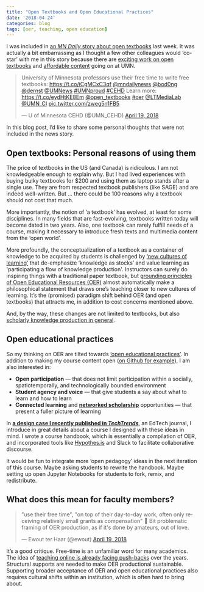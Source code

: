 ```yaml
---
title: "Open Textbooks and Open Educational Practices"
date: '2018-04-24'
categories: blog
tags: [oer, teaching, open education]
---
```


I was included in [an *MN Daily* story about open textbooks](http://www.mndaily.com/article/2018/04/n-university-of-minnesota-professors-use-their-free-time-to-write-free-textbooks) last week. It was actually a bit embarrassing as I thought a few other colleagues would ‘co-star’ with me in this story because there are [exciting work on open textbooks](http://research.cehd.umn.edu/otn/) and [affordable content](https://www.lib.umn.edu/elearning/partnership/showcase) going on at UMN.

<blockquote class="twitter-tweet" data-lang="en"><p lang="en" dir="ltr">University of Minnesota professors use their free time to write free textbooks: <a href="https://t.co/iCgMCxC3qf">https://t.co/iCgMCxC3qf</a> <a href="https://twitter.com/mndailynews?ref_src=twsrc%5Etfw">@mndailynews</a> <a href="https://twitter.com/bod0ng?ref_src=twsrc%5Etfw">@bod0ng</a> <a href="https://twitter.com/dernst?ref_src=twsrc%5Etfw">@dernst</a> <a href="https://twitter.com/UMNews?ref_src=twsrc%5Etfw">@UMNews</a> <a href="https://twitter.com/hashtag/UMNproud?src=hash&amp;ref_src=twsrc%5Etfw">#UMNproud</a> <a href="https://twitter.com/hashtag/CEHD?src=hash&amp;ref_src=twsrc%5Etfw">#CEHD</a> Learn more: <a href="https://t.co/eydHtKE8Em">https://t.co/eydHtKE8Em</a> <a href="https://twitter.com/open_textbooks?ref_src=twsrc%5Etfw">@open_textbooks</a> <a href="https://twitter.com/hashtag/oer?src=hash&amp;ref_src=twsrc%5Etfw">#oer</a> <a href="https://twitter.com/LTMediaLab?ref_src=twsrc%5Etfw">@LTMediaLab</a> <a href="https://twitter.com/UMN_CI?ref_src=twsrc%5Etfw">@UMN_CI</a> <a href="https://t.co/zweg5n1FB5">pic.twitter.com/zweg5n1FB5</a></p>&mdash; U of Minnesota CEHD (@UMN_CEHD) <a href="https://twitter.com/UMN_CEHD/status/986960692468178944?ref_src=twsrc%5Etfw">April 19, 2018</a></blockquote>
<script async src="https://platform.twitter.com/widgets.js" charset="utf-8"></script>


In this blog post, I’d like to share some personal thoughts that were not included in the news story.

## Open textbooks: Personal reasons of using them

The price of textbooks in the US (and Canada) is ridiculous. I am not knowledgeable enough to explain why. But I had lived experiences with buying bulky textbooks for $200 and using them as laptop stands after a single use. They are from respected textbook publishers (like SAGE) and are indeed well-written. But ... there could be 100 reasons why a textbook should not cost that much.

More importantly, the notion of ‘a textbook’ has evolved, at least for some disciplines. In many fields that are fast-evolving, textbooks written today will become dated in two years. Also, one textbook can rarely fulfill needs of a course, making it necessary to introduce fresh texts and multimedia content from the ‘open world’.

More profoundly, the conceptualization of a textbook as a container of knowledge to be acquired by students is challenged by [‘new cultures of learning’](http://www.newcultureoflearning.com/) that de-emphasize ‘knowledge as stocks’ and value learning as 'participating a flow of knowledge production'. Instructors can surely do inspiring things with a traditional paper textbook, but [grounding principles of Open Educational Resources (OER)](https://opencontent.org/blog/archives/3221) almost automatically make a philosophical statement that draws one’s teaching closer to new cultures of learning. It’s the (promised) paradigm shift behind OER (and open textbooks) that attracts me, in addition to cost concerns mentioned above.

And, by the way, these changes are not limited to textbooks, but also [scholarly knowledge production in general](https://www.theatlantic.com/science/archive/2018/04/the-scientific-paper-is-obsolete/556676/).

## Open educational practices

So my thinking on OER are tilted towards [‘open educational practices’](http://catherinecronin.net/research/openness-and-praxis/). In addition to making my course content open ([on Github for example](https://github.com/meefen/la-spring16)), I am also interested in:

- **Open participation** — that does not limit participation within a socially, spatiotemporally, and technologically bounded environment
- **Student agency and voice** — that give students a say about what to learn and how to learn
- **Connected learning** and [**networked scholarship**](http://www.veletsianos.com/digital-scholarship-social-media-use-and-networked-participatory-scholarship/) opportunities — that present a fuller picture of learning

In __[a design case I recently published in *TechTrends*](https://www.researchgate.net/publication/324611447_Designing_for_Networked_Collaborative_Discourse_An_UnLMS_Approach?_sg=PGJY4wgTJg5Cww01tBKT9c1Oo_ePJeI3nSHLFeyQAsJYUyWE6Dv8Ht-S2ofF60vy_b67vRe8oXJxu6xQB2SNhAYX7z7suxd3eW7PBIWm.En9a-PTggG7Kycn1iq4BewoyxPdNV69K57JZI_E-88MS-xc7YknPZ-7TE0_MzyhxrXSwZsC0Z8nUguDTKMBjTQ)__, an EdTech journal, I introduce in great details about a course I designed with these ideas in mind. I wrote a course handbook, which is essentially a compilation of OER, and incorporated tools like [Hypothes.is](https://hypothes.is/) and Slack to facilitate collaborative discourse.

It would be fun to integrate more ‘open pedagogy’ ideas in the next iteration of this course. Maybe asking students to rewrite the handbook. Maybe setting up open Jupyter Notebooks for students to fork, remix, and redistribute.

## What does this mean for faculty members?

<blockquote class="twitter-tweet" data-lang="en"><p lang="en" dir="ltr">&quot;use their free time&quot;, &quot;on top of their day-to-day work, often only receiving relatively small grants as compensation&quot; 🤔 Bit problematic framing of OER production, as if it&#39;s done by amateurs, out of love.</p>&mdash; Ewout ter Haar (@ewout) <a href="https://twitter.com/ewout/status/987005352402137088?ref_src=twsrc%5Etfw">April 19, 2018</a></blockquote>
<script async src="https://platform.twitter.com/widgets.js" charset="utf-8"></script>

It’s a good critique. Free-time is an unfamiliar word for many academics. The idea of [teaching online is already facing push-backs](https://er.educause.edu/articles/2014/2/conjecture-tension-and-online-learning) over the years. Structural supports are needed to make OER productional sustainable. Supporting broader acceptance of OER and open educational practices also requires cultural shifts within an institution, which is often hard to bring about.
